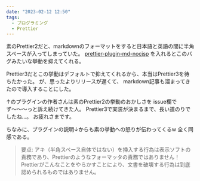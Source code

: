 ```yaml
---
date: "2023-02-12 12:50"
tags:
  - プログラミング
  - Prettier
---
```


素のPrettier2だと、markdownのフォーマットをすると日本語と英語の間に半角スペースが入ってしまっていた。
[prettier-plugin-md-nocjsp](https://www.npmjs.com/package/prettier-plugin-md-nocjsp)
を入れるとこのバグみたいな挙動を抑えてくれる。

Prettier3だとこの挙動はデフォルトで抑えてくれるから、本当はPrettier3を待ちたかった。
が、思ったよりリリースが遅くて、
markdown記事も溜まってきたので導入することにした。

↑のプラグインの作者さんは素のPrettier2の挙動のおかしさを
issue欄でず〜〜〜っと訴え続けてきた人。
Prettier3で実装が決まるまで、長い道のりでしたね...。
お疲れさまです。

ちなみに、プラグインの説明↓からも素の挙動への怒りが伝わってくるw 全く同感である。

> 要点: アキ（半角スペース自体ではない）を挿入する行為は表示ソフトの責務であり、Prettierのようなフォーマッタの責務ではありません！Prettierがこんなことをやらかすことにより、文書を破壊する行為は到底認められるものではありません。
